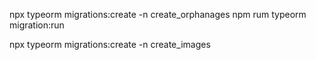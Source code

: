 npx typeorm migrations:create -n create_orphanages
npm rum typeorm migration:run

npx typeorm migrations:create -n create_images